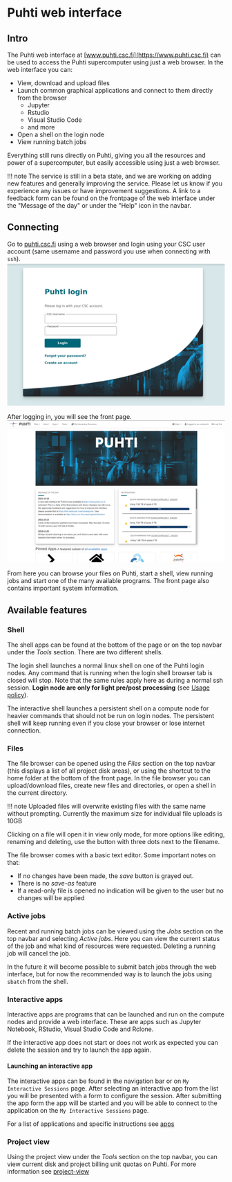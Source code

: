 # Puhti web interface


## Intro

The Puhti web interface at [www.puhti.csc.fi](https://www.puhti.csc.fi) can be used to access the Puhti supercomputer 
using just a web browser. In the web interface you can:

- View, download and upload files
- Launch common graphical applications and connect to them directly from the browser
    - Jupyter
    - Rstudio
    - Visual Studio Code
    - and more
- Open a shell on the login node
- View running batch jobs

Everything still runs directly on Puhti, giving you all the resources and power
of a supercomputer, but easily accessible using just a web browser. 

!!! note
    The service is still in a beta state, and we are working on adding new features and generally improving the service. Please let us know if you experience any issues or have improvement suggestions. A link to a feedback form can be found on the frontpage of the web interface under the "Message of the day" or under the "Help" icon in the navbar.  


## Connecting

Go to [puhti.csc.fi](https://puhti.csc.fi) using a web browser and login using your CSC user account (same username and password you use when connecting with `ssh`). 
![Puhti web interface login page](../../img/ood_login.png)

After logging in, you will see the front page.
![Puhti web interface front page](../../img/ood_main.png)

From here you can browse your files on Puhti, start a shell, view running jobs and start one of the many available programs. The front page also contains important system information.  

## Available features

### Shell

The shell apps can be found at the bottom of the page or on the top navbar under the _Tools_ section.
There are two different shells.

The login shell launches a normal linux shell on one of the Puhti login nodes. Any command that is running when the login shell browser tab is closed will stop. Note that the same rules apply here as during a normal ssh session. **Login node are only for light pre/post processing** (see [Usage policy](/computing/overview/#usage-policy)).

The interactive shell launches a persistent shell on a compute node for heavier commands that should not be run on login nodes. The persistent shell will keep running even if you close your browser or lose internet connection.

### Files

The file browser can be opened using the _Files_ section on the top navbar (this displays a list of all project disk areas), or using 
the shortcut to the home folder at the bottom of the front page. In the file browser
you can upload/download files, create new files and directories, or open a shell in the current directory. 

!!! note
    Uploaded files will overwrite existing files with the same name without prompting.
    Currently the maximum size for individual file uploads is 10GB

Clicking on a file will open it in view only mode, for more options like editing, renaming and deleting, use the button with three dots next to the filename.   

The file browser comes with a basic text editor. Some important notes on that:

- If no changes have been made, the _save_ button is grayed out.
- There is no _save-as_ feature
- If a read-only file is opened no indication will be given to the user but no changes will be applied

### Active jobs

Recent and running batch jobs can be viewed using the _Jobs_ section on the top navbar and selecting _Active jobs_. Here you can view the current status of the job and what kind of resources were requested. Deleting a running job will cancel the job. 

In the future it will become possible to submit batch jobs through the web interface, but for now the recommended way is to launch the jobs using `sbatch` from the shell.   

### Interactive apps

Interactive apps are programs that can be launched and run on the compute nodes and provide a web interface.
These are apps such as Jupyter Notebook, RStudio, Visual Studio Code and Rclone. 

If the interactive app does not start or does not work as expected you can delete the session and try to launch the app again.

#### Launching an interactive app

The interactive apps can be found in the navigation bar or on `My Interactive Sessions` page.
After selecting an interactive app from the list you will be presented with a form to configure the session.
After submitting the app form the app will be started and you will be able to connect to the application on the `My Interactive Sessions` page.

For a list of applications and specific instructions see [apps](apps.md)



### Project view

Using the project view under the _Tools_ section on the top navbar, you can view 
current disk and project billing unit quotas on Puhti. For more information see [project-view](project-view.md) 
